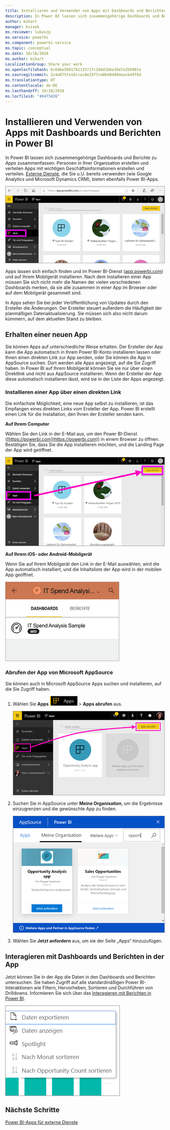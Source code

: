 ```yaml
---
title: Installieren und Verwenden von Apps mit Dashboards und Berichten in Power BI
description: In Power BI lassen sich zusammengehörige Dashboards und Berichte zu Apps zusammenfassen.
author: mihart
manager: kvivek
ms.reviewer: lukaszp
ms.service: powerbi
ms.component: powerbi-service
ms.topic: conceptual
ms.date: 10/18/2018
ms.author: mihart
LocalizationGroup: Share your work
ms.openlocfilehash: bc68be50917b113371fc168d1b6e3defa2b5001e
ms.sourcegitcommit: 2c4a075fe16ccac8e25f7ca0b40d404eacb49f6d
ms.translationtype: HT
ms.contentlocale: de-DE
ms.lasthandoff: 10/20/2018
ms.locfileid: "49473426"
---
```

# <a name="install-and-use-apps-with-dashboards-and-reports-in-power-bi"></a>Installieren und Verwenden von Apps mit Dashboards und Berichten in Power BI
In Power BI lassen sich zusammengehörige Dashboards und Berichte zu *Apps* zusammenfassen. Personen in Ihrer Organisation erstellen und verteilen Apps mit wichtigen Geschäftsinformationen erstellen und verteilen. [Externe Dienste](end-user-connect-to-services.md), die Sie u.U. bereits verwenden (wie Google Analytics und Microsoft Dynamics CRM), bieten ebenfalls Power BI-Apps. 

![Apps in Power BI](./media/end-user-apps/power-bi-apps-navbar.png)

Apps lassen sich einfach finden und im Power BI-Dienst ([app.powerbi.com](https:app.powerbi.com)) und auf Ihrem Mobilgerät installieren. Nach dem Installieren einer App müssen Sie sich nicht mehr die Namen der vielen verschiedenen Dashboards merken, da sie alle zusammen in einer App im Browser oder auf dem Mobilgerät gesammelt sind.

In Apps sehen Sie bei jeder Veröffentlichung von Updates durch den Ersteller die Änderungen. Der Ersteller steuert außerdem die Häufigkeit der planmäßigen Datenaktualisierung. Sie müssen sich also nicht darum kümmern, auf dem aktuellen Stand zu bleiben. 

## <a name="get-a-new-app"></a>Erhalten einer neuen App
Sie können Apps auf unterschiedliche Weise erhalten. Der Ersteller der App kann die App automatisch in Ihrem Power BI-Konto installieren lassen oder Ihnen einen direkten Link zur App senden, oder Sie können die App in AppSource suchen. Dort werden alle Apps angezeigt, auf die Sie Zugriff haben. In Power BI auf Ihrem Mobilgerät können Sie sie nur über einen Direktlink und nicht aus AppSource installieren. Wenn der Ersteller der App diese automatisch installieren lässt, wird sie in der Liste der Apps angezeigt.

### <a name="install-an-app-from-a-direct-link"></a>Installieren einer App über einen direkten Link
Die einfachste Möglichkeit, eine neue App selbst zu installieren, ist das Empfangen eines direkten Links vom Ersteller der App. Power BI erstellt einen Link für die Installation, den Ihnen der Ersteller senden kann.

**Auf Ihrem Computer** 

Wählen Sie den Link in der E-Mail aus, um den Power BI-Dienst ([https://powerbi.com](https://powerbi.com)) in einem Browser zu öffnen. Bestätigen Sie, dass Sie die App installieren möchten, und die Landing Page der App wird geöffnet.

![App-Startseite im Power BI-Dienst](./media/end-user-apps/power-bi-get-app.png)

**Auf Ihrem iOS- oder Android-Mobilgerät** 

Wenn Sie auf Ihrem Mobilgerät den Link in der E-Mail auswählen, wird die App automatisch installiert, und die Inhaltsliste der App wird in der mobilen App geöffnet. 

![Inhaltsliste der App auf dem Mobilgerät](./media/end-user-apps/power-bi-app-index-it-spend-360.png)

### <a name="get-the-app-from-microsoft-appsource"></a>Abrufen der App von Microsoft AppSource
Sie können auch in Microsoft AppSource Apps suchen und installieren, auf die Sie Zugriff haben. 

1. Wählen Sie **Apps** ![„Apps“ im linken Navigationsbereich](./media/end-user-apps/power-bi-apps-bar.png) > **Apps abrufen** aus. 
   
     ![Symbol „Apps abrufen“](./media/end-user-apps/power-bi-service-apps-get-apps-oppty.png)
2. Suchen Sie in AppSource unter **Meine Organisation**, um die Ergebnisse einzugrenzen und die gewünschte App zu finden.
   
     ![In AppSource unter „Meine Organisation“](./media/end-user-apps/power-bi-appsource-my-org.png)
3. Wählen Sie **Jetzt anfordern** aus, um sie der Seite „Apps“ hinzuzufügen. 

## <a name="interact-with-the-dashboards-and-reports-in-the-app"></a>Interagieren mit Dashboards und Berichten in der App
Jetzt können Sie in der App die Daten in den Dashboards und Berichten untersuchen. Sie haben Zugriff auf alle standardmäßigen Power BI-Interaktionen wie Filtern, Hervorheben, Sortieren und Durchführen von Drilldowns. Informieren Sie sich über das [Interagieren mit Berichten in Power BI](end-user-reading-view.md). 

![Exportieren von Daten aus einem Power BI-Visual](./media/end-user-apps/power-bi-service-export-data-visual.png)



## <a name="next-steps"></a>Nächste Schritte
[Power BI-Apps für externe Dienste](end-user-connect-to-services.md)

